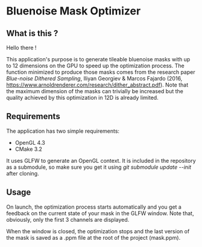 # Bluenoise Mask Optimizer

## What is this ? 

Hello there ! 

This application's purpose is to generate tileable bluenoise masks with up to 12 dimensions on the GPU to speed up the optimization process. The function minimized to produce those masks comes from the research paper *Blue-noise Dithered Sampling*, Iliyan Georgiev & Marcos Fajardo (2016, https://www.arnoldrenderer.com/research/dither_abstract.pdf). Note that the maximum dimension of the masks can trivially be increased but the quality achieved by this optimization in 12D is already limited.

## Requirements

The application has two simple requirements:
 - OpenGL 4.3 
 - CMake 3.2 

It uses GLFW to generate an OpenGL context. It is included in the repository as a submodule, so make sure you get it using *git submodule update --init* after cloning.

## Usage

On launch, the optimization process starts automatically and you get a feedback on the current state of your mask in the GLFW window. Note that, obviously, only the first 3 channels are displayed.

When the window is closed, the optimization stops and the last version of the mask is saved as a .ppm file at the root of the project (mask.ppm).
